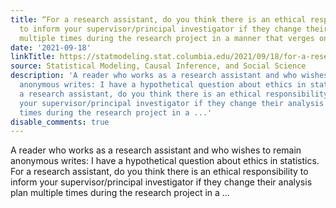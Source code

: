```yaml
---
title: “For a research assistant, do you think there is an ethical responsibility
  to inform your supervisor/principal investigator if they change their analysis plan
  multiple times during the research project in a manner that verges on p-hacking?”
date: '2021-09-18'
linkTitle: https://statmodeling.stat.columbia.edu/2021/09/18/for-a-research-assistant-do-you-think-there-is-an-ethical-responsibility-to-inform-your-supervisor-principal-investigator-if-they-change-their-analysis-plan-multiple-times-during-the-research-proje/
source: Statistical Modeling, Causal Inference, and Social Science
description: 'A reader who works as a research assistant and who wishes to remain
  anonymous writes: I have a hypothetical question about ethics in statistics. For
  a research assistant, do you think there is an ethical responsibility to inform
  your supervisor/principal investigator if they change their analysis plan multiple
  times during the research project in a ...'
disable_comments: true
---
```

A reader who works as a research assistant and who wishes to remain anonymous writes: I have a hypothetical question about ethics in statistics. For a research assistant, do you think there is an ethical responsibility to inform your supervisor/principal investigator if they change their analysis plan multiple times during the research project in a ...